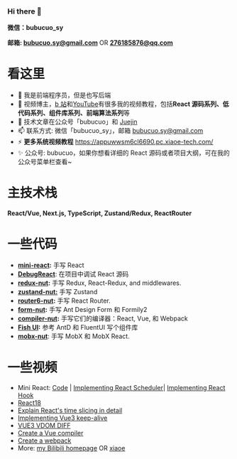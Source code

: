 ### Hi there 👋

**微信：bubucuo_sy**

**邮箱: bubucuo.sy@gmail.com** OR **276185876@qq.com**

<!-- ## About Me

- 🔭 I am a front-end developer but also work on the back-end
- 🌱I’m a video blogger, and I regularly share technical tutorials on [Bilibili](https://space.bilibili.com/455025597) and [YouTube](https://www.youtube.com/channel/UCeFjwgAql3SbhJV6qgHmOMA). My content covers a wide range of topics, including React source code exploration, low-code platforms, component libraries, and front-end algorithms.
- 🤔 My articles are on the WeChat official account "bubucuo" and [Juejin](https://juejin.cn/user/3878732755375742/posts)
- 📫 Contact: bubucuo.sy@gmail.com
- ⚡ More video tutorials: https://appuwwsm6cl6690.pc.xiaoe-tech.com/



#  My Main Stack

**React/Vue, Next.js, TypeScript, Zustand/Redux, ReactRouter**



# Some Of My Projects

- [**mini-react**](https://github.com/bubucuo/mini-react)**:** Build your own React.
- **[DebugReact](https://github.com/bubucuo/DebugReact)**: Debug the React source code within a real-world application.
- [**redux-nut**](https://github.com/bubucuo/redux-nut)**:** Build your own Redux, React-Redux, Redux Toolkit and middlewares.
- **[zustand-nut:](https://github.com/bubucuo/zustand-nut)** Build your own Zustand.
- [**router6-nut**](https://github.com/bubucuo/router6-nut)**:** Build your own React Router.
- [**form-nut**](https://github.com/bubucuo/form-nut)**:** Core implementations of Ant Design Form and Formily, focusing on their internal logic.
- [**compiler-nut**](https://github.com/bubucuo/compiler-nut)**:** Explore compiler concepts used in React,Babel, Vue, Webpack, ESbuild, SWC and TypeScript.
- [**Fish UI**](https://fish-ui-sy.vercel.app)**:** A React component library developed from scratch, drawing design inspiration from Ant Design and Fluent UI.
- [**mobx-nut**](https://github.com/bubucuo/mobx-nut): Build your own MobX and MobX React.



# Some Of My Videos

- Write a React component by hand: [Code](https://github.com/bubucuo/mini-react)  | [Implementing React Scheduler](https://www.bilibili.com/video/BV11P411k7Rz/?spm_id_from=333.999.0.0&vd_source=ce7ca0ac5a3d9bb363768d9e1ce9fbfb)| [Implementing React Hook ](https://www.bilibili.com/video/BV1n94y1y7zz/?spm_id_from=333.999.0.0)
- [React18](https://www.bilibili.com/video/BV1qS4y1m7GY/?spm_id_from=333.999.0.0)
- [Explain React's time slicing in detail](https://www.bilibili.com/video/BV1tT4y1n7MC/?spm_id_from=333.788&vd_source=ce7ca0ac5a3d9bb363768d9e1ce9fbfb)
- [Implementing Vue3 keep-alive](https://www.bilibili.com/video/BV1q1421C7KK/?spm_id_from=333.999.0.0&vd_source=ce7ca0ac5a3d9bb363768d9e1ce9fbfb)
- [VUE3 VDOM DIFF](https://www.bilibili.com/video/BV1QL4y1u7Nd/?spm_id_from=333.999.0.0&vd_source=ce7ca0ac5a3d9bb363768d9e1ce9fbfb)
- [Create a Vue compiler](https://www.bilibili.com/video/BV1kx4y1i7Bh/?spm_id_from=333.788&vd_source=ce7ca0ac5a3d9bb363768d9e1ce9fbfb)
- [Create a webpack](https://www.bilibili.com/video/BV1Aw4m1172j/?spm_id_from=333.788&vd_source=ce7ca0ac5a3d9bb363768d9e1ce9fbfb)
- If you would like to watch more video tutorials, click on [my Bilibili homepage](https://space.bilibili.com/455025597) OR [xiaoe](https://appuwwsm6cl6690.pc.xiaoe-tech.com/)

 -->

# 看这里

- 🔭 我是前端程序员，但是也写后端
- 🌱 视频博主，[b 站](https://space.bilibili.com/455025597)和[YouTube](https://www.youtube.com/channel/UCeFjwgAql3SbhJV6qgHmOMA)有很多我的视频教程，包括**React 源码系列、低代码系列、组件库系列、前端算法系列**等
- 🤔 技术文章在公众号「bubucuo」和 [Juejin](https://juejin.cn/user/3878732755375742/posts)
- 📫 联系方式: 微信「bubucuo_sy」，邮箱 bubucuo.sy@gmail.com
- ⚡ **更多系统视频教程** https://appuwwsm6cl6690.pc.xiaoe-tech.com/
- ✨ 公众号: bubucuo，如果你想看详细的 React 源码或者项目大纲，可在我的公众号菜单栏查看~

# 主技术栈

**React/Vue, Next.js, TypeScript, Zustand/Redux, ReactRouter**

# 一些代码

- [**mini-react**](https://github.com/bubucuo/mini-react)**:** 手写 React
- **[DebugReact](https://github.com/bubucuo/DebugReact)**: 在项目中调试 React 源码
- [**redux-nut**](https://github.com/bubucuo/redux-nut)**:** 手写 Redux, React-Redux, and middlewares.
- **[zustand-nut:](https://github.com/bubucuo/zustand-nut)** 手写 Zustand
- [**router6-nut**](https://github.com/bubucuo/router6-nut)**:** 手写 React Router.
- [**form-nut**](https://github.com/bubucuo/form-nut)**:** 手写 Ant Design Form 和 Formily2
- [**compiler-nut**](https://github.com/bubucuo/compiler-nut)**:** 手写它们的编译器：React, Vue, 和 Webpack
- [**Fish UI**](https://fish-ui-sy.vercel.app)**:** 参考 AntD 和 FluentUI 写个组件库
- [**mobx-nut**](https://github.com/bubucuo/mobx-nut): 手写 MobX 和 MobX React.

# 一些视频

- Mini React: [Code](https://github.com/bubucuo/mini-react) | [Implementing React Scheduler](https://www.bilibili.com/video/BV11P411k7Rz/?spm_id_from=333.999.0.0&vd_source=ce7ca0ac5a3d9bb363768d9e1ce9fbfb)| [Implementing React Hook ](https://www.bilibili.com/video/BV1n94y1y7zz/?spm_id_from=333.999.0.0)
- [React18](https://www.bilibili.com/video/BV1qS4y1m7GY/?spm_id_from=333.999.0.0)
- [Explain React's time slicing in detail](https://www.bilibili.com/video/BV1tT4y1n7MC/?spm_id_from=333.788&vd_source=ce7ca0ac5a3d9bb363768d9e1ce9fbfb)
- [Implementing Vue3 keep-alive](https://www.bilibili.com/video/BV1q1421C7KK/?spm_id_from=333.999.0.0&vd_source=ce7ca0ac5a3d9bb363768d9e1ce9fbfb)
- [VUE3 VDOM DIFF](https://www.bilibili.com/video/BV1QL4y1u7Nd/?spm_id_from=333.999.0.0&vd_source=ce7ca0ac5a3d9bb363768d9e1ce9fbfb)
- [Create a Vue compiler](https://www.bilibili.com/video/BV1kx4y1i7Bh/?spm_id_from=333.788&vd_source=ce7ca0ac5a3d9bb363768d9e1ce9fbfb)
- [Create a webpack](https://www.bilibili.com/video/BV1Aw4m1172j/?spm_id_from=333.788&vd_source=ce7ca0ac5a3d9bb363768d9e1ce9fbfb)
- More: [my Bilibili homepage](https://space.bilibili.com/455025597) OR [xiaoe](https://appuwwsm6cl6690.pc.xiaoe-tech.com/)

<!--
**bubucuo/bubucuo** is a ✨ _special_ ✨ repository because its `README.md` (this file) appears on your GitHub profile.

Here are some ideas to get you started:

- 🔭 I’m currently working on ...
- 🌱 I’m currently learning ...
- 👯 I’m looking to collaborate on ...
- 🤔 I’m looking for help with ...
- 💬 Ask me about ...
- 📫 How to reach me: ...
- 😄 Pronouns: ...
- ⚡ Fun fact: ...
-->
